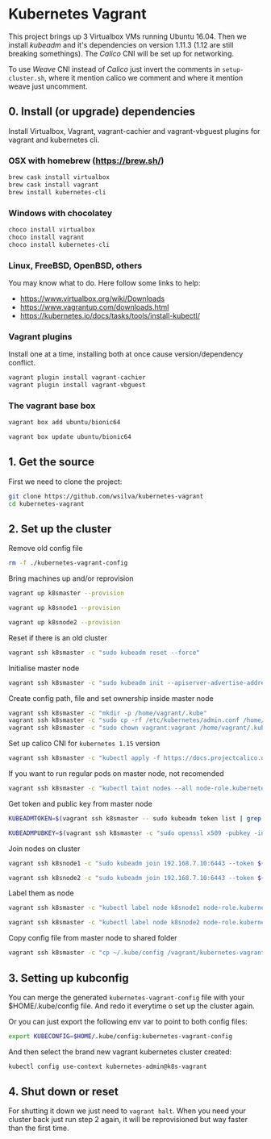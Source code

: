 
# Kubernetes Vagrant

This project brings up 3 Virtualbox VMs running Ubuntu 16.04. Then we install *kubeadm* and it's dependencies on version 1.11.3 (1.12 are still breaking somethings). The *Calico* CNI will be set up for networking.

To use *Weave* CNI instead of *Calico* just invert the comments in ```setup-cluster.sh```, where it mention calico we comment and where it mention weave just uncomment.


## 0. Install (or upgrade) dependencies

Install Virtualbox, Vagrant, vagrant-cachier and vagrant-vbguest plugins for vagrant and kubernetes cli.


### OSX with homebrew (https://brew.sh/)

~~~bash
brew cask install virtualbox
brew cask install vagrant
brew install kubernetes-cli
~~~

### Windows with chocolatey

~~~bash
choco install virtualbox
choco install vagrant
choco install kubernetes-cli
~~~

### Linux, FreeBSD, OpenBSD, others

You may know what to do. Here follow some links to help:
 - https://www.virtualbox.org/wiki/Downloads
 - https://www.vagrantup.com/downloads.html
 - https://kubernetes.io/docs/tasks/tools/install-kubectl/

### Vagrant plugins

Install one at a time, installing both at once cause version/dependency conflict.

~~~bash
vagrant plugin install vagrant-cachier
vagrant plugin install vagrant-vbguest
~~~

### The vagrant base box

```bash
vagrant box add ubuntu/bionic64
```

```bash
vagrant box update ubuntu/bionic64
```


## 1. Get the source

First we need to clone the project:

~~~bash
git clone https://github.com/wsilva/kubernetes-vagrant
cd kubernetes-vagrant
~~~


## 2. Set up the cluster

Remove old config file

```bash
rm -f ./kubernetes-vagrant-config
```

Bring machines up and/or reprovision

```bash
vagrant up k8smaster --provision
```

```bash
vagrant up k8snode1 --provision
```

```bash
vagrant up k8snode2 --provision
```

Reset if there is an old cluster

```bash
vagrant ssh k8smaster -c "sudo kubeadm reset --force"
```

Initialise master node

```bash
vagrant ssh k8smaster -c "sudo kubeadm init --apiserver-advertise-address 192.168.7.10 --pod-network-cidr=192.168.0.0/16"
```

Create config path, file and set ownership inside master node

```bash
vagrant ssh k8smaster -c "mkdir -p /home/vagrant/.kube"
vagrant ssh k8smaster -c "sudo cp -rf /etc/kubernetes/admin.conf /home/vagrant/.kube/config"
vagrant ssh k8smaster -c "sudo chown vagrant:vagrant /home/vagrant/.kube/config"
```

Set up calico CNI for `kubernetes 1.15` version

```bash
vagrant ssh k8smaster -c "kubectl apply -f https://docs.projectcalico.org/v3.8/manifests/calico.yaml"
```

If you want to run regular pods on master node, not recomended

```bash
vagrant ssh k8smaster -c "kubectl taint nodes --all node-role.kubernetes.io/master- "
```

Get token and public key from master node

```bash
KUBEADMTOKEN=$(vagrant ssh k8smaster -- sudo kubeadm token list | grep init | awk '{print $1}')
```

```bash
KUBEADMPUBKEY=$(vagrant ssh k8smaster -c "sudo openssl x509 -pubkey -in /etc/kubernetes/pki/ca.crt | openssl rsa -pubin -outform der 2>/dev/null | openssl dgst -sha256 -hex | sed 's/^.* //'")
```

Join nodes on cluster
```bash
vagrant ssh k8snode1 -c "sudo kubeadm join 192.168.7.10:6443 --token ${KUBEADMTOKEN} --discovery-token-ca-cert-hash sha256:${KUBEADMPUBKEY}"
```

```bash
vagrant ssh k8snode2 -c "sudo kubeadm join 192.168.7.10:6443 --token ${KUBEADMTOKEN} --discovery-token-ca-cert-hash sha256:${KUBEADMPUBKEY}"
```

Label them as node

```bash
vagrant ssh k8smaster -c "kubectl label node k8snode1 node-role.kubernetes.io/node="
```

```bash
vagrant ssh k8smaster -c "kubectl label node k8snode2 node-role.kubernetes.io/node="
```

Copy config file from master node to shared folder

```bash
vagrant ssh k8smaster -c "cp ~/.kube/config /vagrant/kubernetes-vagrant-config"
```

## 3. Setting up kubconfig

You can merge the generated ```kubernetes-vagrant-config``` file with your $HOME/.kube/config file. And redo it everytime o set up the cluster again.

Or you can just export the following env var to point to both config files:

~~~bash
export KUBECONFIG=$HOME/.kube/config:kubernetes-vagrant-config
~~~

And then select the brand new vagrant kubernetes cluster created:

~~~bash
kubectl config use-context kubernetes-admin@k8s-vagrant
~~~

## 4. Shut down or reset

For shutting it down we just need to ```vagrant halt```. 
When you need your cluster back just run step 2 again, it will be reprovisioned but way faster than the first time.
